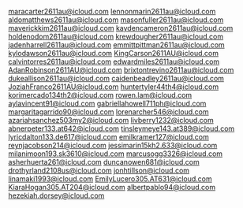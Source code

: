 maracarter2611au@icloud.com
lennonmarin2611au@icloud.com
aldomatthews2611au@icloud.com
masonfuller2611au@icloud.com
maverickkim2611au@icloud.com
kaydencameron2611au@icloud.com
holdenodom2611au@icloud.com
krewdougher2611au@icloud.com
jadenharrell2611au@icloud.com
emmittpittman2611au@icloud.com
kylodawson2611au@icloud.com
KingCarson2611AU@icloud.com
calvintorres2611au@icloud.com
edwardmiles2611au@icloud.com
AdanRobinson2611AU@icloud.com
brixtontrevino2611au@icloud.com
dukeallison2611au@icloud.com
caidenbeadley2611au@icloud.com
JoziahFranco2611AU@icloud.com
huntertyler44th4@icloud.com
korimercado134th2@icloud.com
rowen.lam@icloud.com
aylavincent91@icloud.com
gabriellahowell711ph@icloud.com
margaritagarrido90@icloud.com
lorenarcher546@icloud.com
azariahsanchez503my2@icloud.com
livberry1232@icloud.com
abnerpeter133.at642@icloud.com
tinsleymeye143.at389@icloud.com
lyricdalton133.de617@icloud.com
emilkramer127@icloud.com
reynjacobson214@icloud.com
jessimarin15kh2.633@icloud.com
milanimoon193.sk3610@icloud.com
marcusogg3326@icloud.com
asherhuerta261@icloud.com
duncanowen681@icloud.com
drothyrland2108us@icloud.com
jonhtillson@icloud.com
linamaki1993@icloud.com
EmilyLucero305.AT631@icloud.com
KiaraHogan305.AT204@icloud.com
albertpablo94@icloud.com
hezekiah.dorsey@icloud.com
